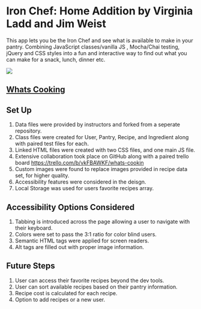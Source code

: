 # Iron Chef: Home Addition by Virginia Ladd and Jim Weist

This app lets you be the Iron Chef and see what is available to make in your pantry. Combining JavaScript classes/vanilla JS , Mocha/Chai testing, jQuery and CSS styles into a fun and interactive way to find out what you can make for a snack, lunch, dinner etc.    

![](search.gif)
## [Whats Cooking](https://jpweist.github.io/whats-cooking/)

## Set Up

1. Data files were provided by instructors and forked from a seperate repository.
2. Class files were created for User, Pantry, Recipe, and Ingredient along with paired test files for each.
3. Linked HTML files were created with two CSS files, and one main JS file. 
4. Extensive collaboration took place on GitHub along with a paired trello board https://trello.com/b/vkFBAWKF/whats-cookin
5. Custom images were found to replace images provided in recipe data set, for higher quality.
6. Accessibility features were considered in the deisgn.
7. Local Storage was used for users favorite recipes array.

## Accessibility Options Considered

1. Tabbing is introduced across the page allowing a user to navigate with their keyboard.
2. Colors were set to pass the 3:1 ratio for color blind users.
3. Semantic HTML tags were applied for screen readers.
4. Alt tags are filled out with proper image information.

## Future Steps

1. User can access their favorite recipes beyond the dev tools.
2. User can sort available recipes based on their pantry information.
3. Recipe cost is calculated for each recipe.
4. Option to add recipes or a new user.


